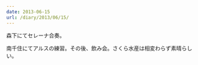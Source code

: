 ```yaml
---
date: 2013-06-15
url: /diary/2013/06/15/
---
```


森下にてセレーナ合奏。

南千住にてアルスの練習。その後、飲み会。さくら水産は相変わらず素晴らしい。